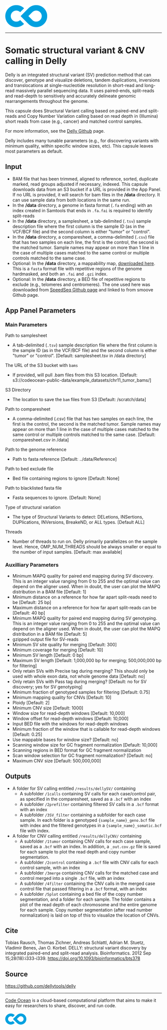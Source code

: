 [![Code Ocean Logo](images/CO_logo_135x72.png)](http://codeocean.com/product)

<hr>

# Somatic structural variant & CNV calling in Delly

Delly is an integrated structural variant (SV) prediction method that can discover, genotype and visualize deletions, tandem duplications, inversions and translocations at single-nucleotide resolution in short-read and long-read massively parallel sequencing data. It uses paired-ends, split-reads and read-depth to sensitively and accurately delineate genomic rearrangements throughout the genome.  

This capsule does Structural Variant calling based on paired-end and split-reads and Copy Number Variation calling based on read depth in (Illumina) short reads from case (e.g., cancer) and matched control samples.

For more information, see the [Delly Github](https://github.com/dellytools/delly) page. 

Delly includes many tunable parameters (e.g., for discovering variants with minimum quality, within specific window sizes, etc). This capsule leaves most parameters as default.

## Input 
- BAM file that has been trimmed, aligned to reference, sorted, duplicate marked, read groups adjusted if necessary, indexed.  This capsule downloads data from an S3 bucket if a URL is provided in the App Panel. If no URL is provided, it will search for bam files in the **/data** directory.  It can use sample data from both locations in the same run. 
- In the **/data** directory, a genome in fasta format (```.fa``` ending) with an index created in Samtools that ends in ```.fa.fai```   is required to identify split-reads
- In the **/data** directory, a samplesheet, a tab-delimited (```.tsv```) sample description file where the first column is the sample ID (as in the VCF/BCF file) and the second column is either "tumor" or "control".
- In the **/data** directory, a comparesheet, a comma-delimited (```.csv```) file that has two samples on each line, the first is the control, the second is the matched tumor.  Sample names may appear on more than 1 line in the case of multiple cases matched to the same control or multiple controls matched to the same case. 
- Optional: In the **/data** directory, a mappability map, [downloaded here](https://gear.embl.de/data/delly/).  This is a ```fasta``` format file with repetitive regions of the genome hardmasked, and both an ```.fai``` and ```.gzi``` index. 
- Optional: In the **/data** directory, a BED file of repetitive regions to exclude (e.g., telomeres and centromeres).  The one used here was downloaded from [SpeedSeq Github page](https://github.com/hall-lab/speedseq/blob/master/annotations/exclude.cnvnator_100bp.GRCh38.20170403.bed) and linked to from smoove Github page.

## App Panel Parameters

### Main Parameters

Path to samplesheet
- A tab-delimited (```.tsv```) sample description file where the first column is the sample ID (as in the VCF/BCF file) and the second column is either "tumor" or "control". [Default: samplesheet.tsv in /data directory]

The URL of the S3 bucket with ```bams```
- If provided, will pull .bam files from this S3 location. [Default: s3://codeocean-public-data/example_datasets/chr11_tumor_bams/]

S3 Directory
- The location to save the ```bam``` files from S3 [Default: /scratch/data]

Path to comparesheet
- A comma-delimited (.csv) file that has two samples on each line, the first is the control, the second is the matched tumor. 
Sample names may appear on more than 1 line in the case of multiple cases matched to the same control or multiple controls matched to the same case. [Default: comparesheet.csv in /data]

Path to the genome reference
- Path to fasta reference [Default: ../data/Reference]

Path to bed exclude file
- Bed file containing regions to ignore [Default: None]

Path to blacklisted fasta file
- Fasta sequences to ignore. [Default: None]

Type of structural variation
- The type of Structural Variants to detect: DELetions, INSertions, DUPlications, INVersions, BreakeND, or ALL types. [Default ALL]

Threads
- Number of threads to run on. Delly primarily parallelizes on the sample level. Hence, OMP_NUM_THREADS should be always smaller or equal to the number of input samples. [Default: max available]

### Auxilliary Parameters
- Minimum MAPQ quality for paired end mapping during SV discovery.  This is an integer value ranging from 0 to 255 and the optimal value can depend on the aligner used.  When in doubt, the user can plot the MAPQ distribution in a BAM file [Default: 1]
- Minimum distance on a reference for how far apart split-reads need to be [Default: 25 bp]
- Maximum distance on a reference for how far apart split-reads can be [Default: 40 bp]
- Minimum MAPQ quality for paired end mapping during SV genotyping. This is an integer value ranging from 0 to 255 and the optimal value can depend on the aligner used.  When in doubt, the user can plot the MAPQ distribution in a BAM file [Default: 5]
- gzipped output file for SV-reads
- Minimum SV site quality for merging [Default: 300]
- Minimum coverage for merging [Default: 10]
- Minimum SV length [Default: 0 bp]
- Maximum SV length [Default: 1,000,000 bp for merging; 500,000,000 bp for filtering]
- Only retain SVs with Precise tag during merging? This should only be used with whole exon data, not whole genome data [Default: no]
- Only retain SVs with Pass tag during merging? [Default: no for SV discovery; yes for SV genotyping]
- Minimum fraction of genotyped samples for filtering [Default: 0.75]
- Minimum mapping quality for CNVs [Default: 10]
- Ploidy [Default: 2]
- Minimum CNV size [Default: 1000]
- Window size for read-depth windows [Default: 10,000]
- Window offset for read-depth windows [Default: 10,000]
- Input BED file with the windows for read-depth windows
- Minimum fraction of the window that is callable for read-depth windows [Default: 0.25]
- Use mappable bases for window size? [Default: no]
- Scanning window size for GC fragment normalization [Default: 10,000]
- Scanning regions in BED format for GC fragment normalization
- Scan window selection for GC fragment normalization? [Default: no]
- Maximum CNV size [Default: 500,000,000]

## Outputs
- A folder for SV calling entitled ```/results/dellySV/``` containing
    - A subfolder ```/1calls``` containing SV calls for each case/control pair, as specified in the comparesheet, saved as a ```.bcf``` with an index
    - A subfolder ```/2prefilter``` containing filtered SV calls in a ```.bcf``` format with an index
    - A subfolder ```/3SV_filter``` containing a subfolder for each case sample. In each folder is a genotyped ```{sample_name}_geno.bcf``` file with index and the filtered genotypes in a ```{sample_name}_somatic.bcf``` file with index. 
- A folder for CNV calling entitled ```/results/dellyCNV/``` containing
    - A subfolder ```/1tumor``` containing CNV calls for each case sample, saved as a ```.bcf``` with an index. In addition, a ```_out.cov.gz``` file is saved for each sample to plot the read depth and copy number segmentation.  
    - A subfolder ```/2control``` containing a ```.bcf``` file with CNV calls for each control sample, with an index
    - A subfolder ```/3merge``` containing CNV calls for the matched case and control merged into a single ```.bcf``` file, with an index
    - A subfolder ```/4filter``` containing the CNV calls in the merged case control file that passed filtering in a ```.bcf``` format, with an index
    - A subfolder ```/5plot``` containing a bed file of the copy number segmentation, and a folder for each sample.  The folder contains a plot of the read depth of each chromosome and the entire genome for each sample. Copy number segmentation (after read number normalization) is laid on top of this to visualize the location of CNVs. 

## Cite

Tobias Rausch, Thomas Zichner, Andreas Schlattl, Adrian M. Stuetz, Vladimir Benes, Jan O. Korbel.
DELLY: structural variant discovery by integrated paired-end and split-read analysis.
Bioinformatics. 2012 Sep 15;28(18):i333-i339.
https://doi.org/10.1093/bioinformatics/bts378

## Source

https://github.com/dellytools/delly

<hr>

[Code Ocean](https://codeocean.com/) is a cloud-based computational platform that aims to make it easy for researchers to share, discover, and run code.<br /><br />
[![Code Ocean Logo](images/CO_logo_68x36.png)](https://www.codeocean.com)